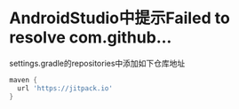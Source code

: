 # AndroidStudio中提示Failed to resolve com.github...



settings.gradle的repositories中添加如下仓库地址

```gradle
maven { 
  url 'https://jitpack.io' 
}
```

